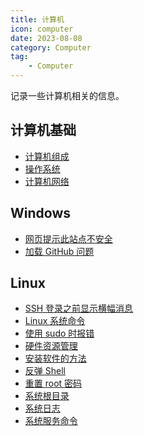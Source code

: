 ```yaml
---
title: 计算机
icon: computer
date: 2023-08-08
category: Computer
tag:
    - Computer
---
```


记录一些计算机相关的信息。

<!-- more -->

## 计算机基础

- [计算机组成](./base/computer_organization.md)
- [操作系统](./base/operating_system.md)
- [计算机网络](./base/computer_network.md)

## Windows

- [网页提示此站点不安全](./windows/site_not_secure.md)
- [加载 GitHub 问题](./windows/github_loading.md)

## Linux

- [SSH 登录之前显示横幅消息](./linux/banner_message.md)
- [Linux 系统命令](./linux/command.md)
- [使用 sudo 时报错](./linux/error_using_sudo.md)
- [硬件资源管理](./linux/hardware_resource.md)
- [安装软件的方法](./linux/install_software.md)
- [反弹 Shell](./linux/rebound_shell.md)
- [重置 root 密码](./linux/reset_root_password.md)
- [系统根目录](./linux/root_directory.md)
- [系统日志](./linux/system_log.md)
- [系统服务命令](./linux/system_service.md)
